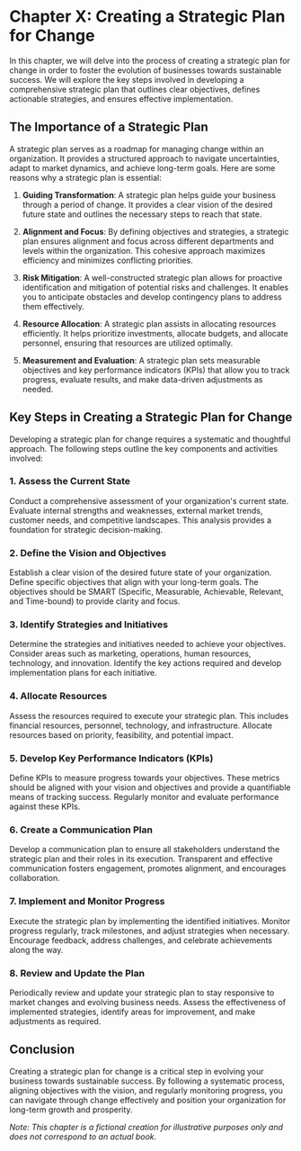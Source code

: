 Chapter X: Creating a Strategic Plan for Change
===============================================

In this chapter, we will delve into the process of creating a strategic plan for change in order to foster the evolution of businesses towards sustainable success. We will explore the key steps involved in developing a comprehensive strategic plan that outlines clear objectives, defines actionable strategies, and ensures effective implementation.

The Importance of a Strategic Plan
----------------------------------

A strategic plan serves as a roadmap for managing change within an organization. It provides a structured approach to navigate uncertainties, adapt to market dynamics, and achieve long-term goals. Here are some reasons why a strategic plan is essential:

1. **Guiding Transformation**: A strategic plan helps guide your business through a period of change. It provides a clear vision of the desired future state and outlines the necessary steps to reach that state.

2. **Alignment and Focus**: By defining objectives and strategies, a strategic plan ensures alignment and focus across different departments and levels within the organization. This cohesive approach maximizes efficiency and minimizes conflicting priorities.

3. **Risk Mitigation**: A well-constructed strategic plan allows for proactive identification and mitigation of potential risks and challenges. It enables you to anticipate obstacles and develop contingency plans to address them effectively.

4. **Resource Allocation**: A strategic plan assists in allocating resources efficiently. It helps prioritize investments, allocate budgets, and allocate personnel, ensuring that resources are utilized optimally.

5. **Measurement and Evaluation**: A strategic plan sets measurable objectives and key performance indicators (KPIs) that allow you to track progress, evaluate results, and make data-driven adjustments as needed.

Key Steps in Creating a Strategic Plan for Change
-------------------------------------------------

Developing a strategic plan for change requires a systematic and thoughtful approach. The following steps outline the key components and activities involved:

### 1. **Assess the Current State**

Conduct a comprehensive assessment of your organization's current state. Evaluate internal strengths and weaknesses, external market trends, customer needs, and competitive landscapes. This analysis provides a foundation for strategic decision-making.

### 2. **Define the Vision and Objectives**

Establish a clear vision of the desired future state of your organization. Define specific objectives that align with your long-term goals. The objectives should be SMART (Specific, Measurable, Achievable, Relevant, and Time-bound) to provide clarity and focus.

### 3. **Identify Strategies and Initiatives**

Determine the strategies and initiatives needed to achieve your objectives. Consider areas such as marketing, operations, human resources, technology, and innovation. Identify the key actions required and develop implementation plans for each initiative.

### 4. **Allocate Resources**

Assess the resources required to execute your strategic plan. This includes financial resources, personnel, technology, and infrastructure. Allocate resources based on priority, feasibility, and potential impact.

### 5. **Develop Key Performance Indicators (KPIs)**

Define KPIs to measure progress towards your objectives. These metrics should be aligned with your vision and objectives and provide a quantifiable means of tracking success. Regularly monitor and evaluate performance against these KPIs.

### 6. **Create a Communication Plan**

Develop a communication plan to ensure all stakeholders understand the strategic plan and their roles in its execution. Transparent and effective communication fosters engagement, promotes alignment, and encourages collaboration.

### 7. **Implement and Monitor Progress**

Execute the strategic plan by implementing the identified initiatives. Monitor progress regularly, track milestones, and adjust strategies when necessary. Encourage feedback, address challenges, and celebrate achievements along the way.

### 8. **Review and Update the Plan**

Periodically review and update your strategic plan to stay responsive to market changes and evolving business needs. Assess the effectiveness of implemented strategies, identify areas for improvement, and make adjustments as required.

Conclusion
----------

Creating a strategic plan for change is a critical step in evolving your business towards sustainable success. By following a systematic process, aligning objectives with the vision, and regularly monitoring progress, you can navigate through change effectively and position your organization for long-term growth and prosperity.

*Note: This chapter is a fictional creation for illustrative purposes only and does not correspond to an actual book.*
